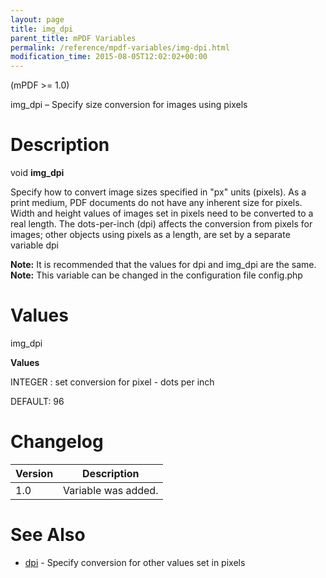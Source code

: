 ```yaml
---
layout: page
title: img_dpi
parent_title: mPDF Variables
permalink: /reference/mpdf-variables/img-dpi.html
modification_time: 2015-08-05T12:02:02+00:00
---
```


<p>(mPDF &gt;= 1.0)</p>
<p>img_dpi – Specify size conversion for images using pixels</p>

# Description

<p class="manual_block">void <b>img_dpi</b></p>
<p>Specify how to convert image sizes specified in "px" units (pixels). As a print medium, PDF documents do not have any inherent size for pixels. Width and height values of images set in pixels need to be converted to a real length. The dots-per-inch (dpi) affects the conversion from pixels for images; other objects using pixels as a length, are set by a separate variable <span class="parameter">dpi</span></p>

<div class="alert alert-info" role="alert"><strong>Note:</strong> It is recommended that the values for <span class="parameter">dpi</span> and <span class="parameter">img_dpi</span> are the same.</div>

<div class="alert alert-info" role="alert"><strong>Note:</strong> This variable can be changed in the configuration file <span class="filename">config.php</span></div>

# Values

<p class="manual_param_dt"><span class="parameter">img_dpi</span></p>
<p class="manual_param_dd"><b>Values</b>

<span class="smallblock">INTEGER </span>: set conversion for pixel - dots per inch

<span class="smallblock">DEFAULT</span>: 96</p>

# Changelog

<table class="table"> <thead>
<tr> <th>Version</th><th>Description</th> </tr>
</thead> <tbody>
<tr>
<td>1.0</td>
<td>Variable was added.</td>
</tr>
</tbody> </table>

# See Also

<ul>
<li class="manual_boxlist"><a href="{{ "/reference/mpdf-variables/dpi.html" | prepend: site.baseurl }}">dpi</a> - Specify conversion for other values set in pixels

</li>
</ul>

